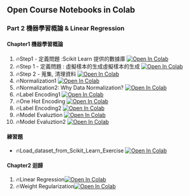 ## Open Course Notebooks in Colab

### Part 2 機器學習概論 & Linear Regression
#### Chapter1 機器學習概論
1. 🔥Step1 - 定義問題 :Scikit Learn 提供的數據庫 [![Open In Colab](https://colab.research.google.com/assets/colab-badge.svg)](https://colab.research.google.com/github/TA-aiacademy/course_3.0/blob/ML/02_ML/part2/Chapter1/Load_dataset_from_Scikit_Learn_Example.ipynb)
2. 🔥Step 1 - 定義問題 : 虛擬樣本的生成虛擬樣本的生成 [![Open In Colab](https://colab.research.google.com/assets/colab-badge.svg)](https://colab.research.google.com/github/TA-aiacademy/course_3.0/blob/ML/02_ML/part2/Chapter1/create_dataset_through_Scikit_Learn_Example.ipynb)
3. 🔥Step 2 - 蒐集, 清理資料 [![Open In Colab](https://colab.research.google.com/assets/colab-badge.svg)](https://colab.research.google.com/github/TA-aiacademy/course_3.0/blob/ML/02_ML/part2/Chapter1/Training_and_Testing_Data_Split_Example.ipynb)
4. 🔥Normalization1 [![Open In Colab](https://colab.research.google.com/assets/colab-badge.svg)](https://colab.research.google.com/github/TA-aiacademy/course_3.0/blob/ML/02_ML/part2/Chapter1/Data_Normalization_Example.ipynb)
5. 🔥Normalization2: Why Data Normalization? [![Open In Colab](https://colab.research.google.com/assets/colab-badge.svg)](https://colab.research.google.com/github/TA-aiacademy/course_3.0/blob/ML/02_ML/part2/Chapter1/Why_Data_Normalization_Example.ipynb)
6. 🔥Label Encoding1 [![Open In Colab](https://colab.research.google.com/assets/colab-badge.svg)](https://colab.research.google.com/github/TA-aiacademy/course_3.0/blob/ML/02_ML/part2/Chapter1/Label_Encoder_Example1.ipynb)
7. 🔥One Hot Encoding [![Open In Colab](https://colab.research.google.com/assets/colab-badge.svg)](https://colab.research.google.com/github/TA-aiacademy/course_3.0/blob/ML/02_ML/part2/Chapter1/One_Hot_Encoding_Example.ipynb)
8. 🔥Label Encoding2 [![Open In Colab](https://colab.research.google.com/assets/colab-badge.svg)](https://colab.research.google.com/github/TA-aiacademy/course_3.0/blob/ML/02_ML/part2/Chapter1/Label_Encoder_Example2.ipynb)
9. 🔥Model Evaluztion [![Open In Colab](https://colab.research.google.com/assets/colab-badge.svg)](https://colab.research.google.com/github/TA-aiacademy/course_3.0/blob/ML/02_ML/part2/Chapter1/Model_Evaluation_Example1.ipynb)
10. 🔥Model Evaluztion2 [![Open In Colab](https://colab.research.google.com/assets/colab-badge.svg)](https://colab.research.google.com/github/TA-aiacademy/course_3.0/blob/ML/02_ML/part2/Chapter1/Model_Evaluation_Example2.ipynb)
#### 練習題
- 🔥Load_dataset_from_Scikit_Learn_Exercise [![Open In Colab](https://colab.research.google.com/assets/colab-badge.svg)](https://colab.research.google.com/github/TA-aiacademy/course_3.0/blob/ML/02_ML/part2/Chapter1/Exercise/Load_dataset_from_Scikit_Learn_Exercise.ipynb)
#### Chapter2 迴歸
1. 🔥Linear Regression[![Open In Colab](https://colab.research.google.com/assets/colab-badge.svg)](https://colab.research.google.com/github/TA-aiacademy/course_3.0/blob/ML/02_ML/part2/Chapter2/Linear_Regression_Example.ipynb)
2. 🔥Weight Regularization[![Open In Colab](https://colab.research.google.com/assets/colab-badge.svg)](https://colab.research.google.com/github/TA-aiacademy/course_3.0/blob/ML/02_ML/part2/Chapter2/Weight_Regularization_Example.ipynb)
